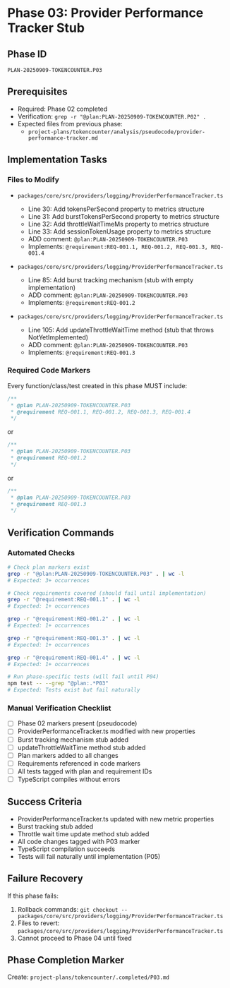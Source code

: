 # Phase 03: Provider Performance Tracker Stub

## Phase ID

`PLAN-20250909-TOKENCOUNTER.P03`

## Prerequisites

- Required: Phase 02 completed
- Verification: `grep -r "@plan:PLAN-20250909-TOKENCOUNTER.P02" .`
- Expected files from previous phase:
  - `project-plans/tokencounter/analysis/pseudocode/provider-performance-tracker.md`

## Implementation Tasks

### Files to Modify

- `packages/core/src/providers/logging/ProviderPerformanceTracker.ts`
  - Line 30: Add tokensPerSecond property to metrics structure
  - Line 31: Add burstTokensPerSecond property to metrics structure
  - Line 32: Add throttleWaitTimeMs property to metrics structure
  - Line 33: Add sessionTokenUsage property to metrics structure
  - ADD comment: `@plan:PLAN-20250909-TOKENCOUNTER.P03`
  - Implements: `@requirement:REQ-001.1, REQ-001.2, REQ-001.3, REQ-001.4`

- `packages/core/src/providers/logging/ProviderPerformanceTracker.ts`
  - Line 85: Add burst tracking mechanism (stub with empty implementation)
  - ADD comment: `@plan:PLAN-20250909-TOKENCOUNTER.P03`
  - Implements: `@requirement:REQ-001.2`

- `packages/core/src/providers/logging/ProviderPerformanceTracker.ts`
  - Line 105: Add updateThrottleWaitTime method (stub that throws NotYetImplemented)
  - ADD comment: `@plan:PLAN-20250909-TOKENCOUNTER.P03`
  - Implements: `@requirement:REQ-001.3`

### Required Code Markers

Every function/class/test created in this phase MUST include:

```typescript
/**
 * @plan PLAN-20250909-TOKENCOUNTER.P03
 * @requirement REQ-001.1, REQ-001.2, REQ-001.3, REQ-001.4
 */
```

or

```typescript
/**
 * @plan PLAN-20250909-TOKENCOUNTER.P03
 * @requirement REQ-001.2
 */
```

or

```typescript
/**
 * @plan PLAN-20250909-TOKENCOUNTER.P03
 * @requirement REQ-001.3
 */
```

## Verification Commands

### Automated Checks

```bash
# Check plan markers exist
grep -r "@plan:PLAN-20250909-TOKENCOUNTER.P03" . | wc -l
# Expected: 3+ occurrences

# Check requirements covered (should fail until implementation)
grep -r "@requirement:REQ-001.1" . | wc -l
# Expected: 1+ occurrences

grep -r "@requirement:REQ-001.2" . | wc -l
# Expected: 1+ occurrences

grep -r "@requirement:REQ-001.3" . | wc -l
# Expected: 1+ occurrences

grep -r "@requirement:REQ-001.4" . | wc -l
# Expected: 1+ occurrences

# Run phase-specific tests (will fail until P04)
npm test -- --grep "@plan:.*P03"
# Expected: Tests exist but fail naturally
```

### Manual Verification Checklist

- [ ] Phase 02 markers present (pseudocode)
- [ ] ProviderPerformanceTracker.ts modified with new properties
- [ ] Burst tracking mechanism stub added
- [ ] updateThrottleWaitTime method stub added
- [ ] Plan markers added to all changes
- [ ] Requirements referenced in code markers
- [ ] All tests tagged with plan and requirement IDs
- [ ] TypeScript compiles without errors

## Success Criteria

- ProviderPerformanceTracker.ts updated with new metric properties
- Burst tracking stub added
- Throttle wait time update method stub added
- All code changes tagged with P03 marker
- TypeScript compilation succeeds
- Tests will fail naturally until implementation (P05)

## Failure Recovery

If this phase fails:

1. Rollback commands: `git checkout -- packages/core/src/providers/logging/ProviderPerformanceTracker.ts`
2. Files to revert: `packages/core/src/providers/logging/ProviderPerformanceTracker.ts`
3. Cannot proceed to Phase 04 until fixed

## Phase Completion Marker

Create: `project-plans/tokencounter/.completed/P03.md`
